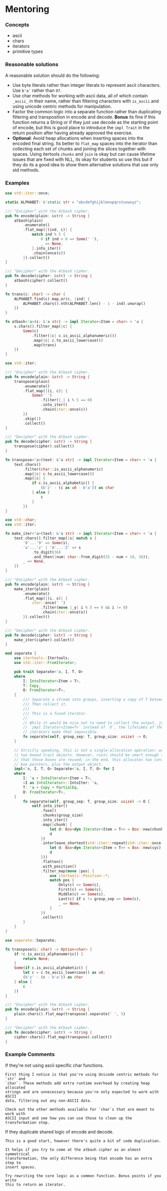 # Mentoring

### Concepts

- ascii
- chars
- iterators
- primitive types

### Reasonable solutions

A reasonable solution should do the following:

- Use byte literals rather than integer literals to represent ascii characters.
  Use `b'a'` rather than `97`.
- Use char methods for working with ascii data, all of which contain `_ascii_`
  in their name, rather than filtering characters with `is_ascii` and using
  unicode centric methods for manipulation.
- Factor the common logic into a separate function rather than duplicating
  filtering and transposition in encode and decode. **Bonus** its fine if this
  function returns a String or if they just use decode as the starting point of
  encode, but this is good place to introduce the `impl Trait` in the return
  position after having already approved the exercise.
- **Optional**: Avoid heap allocations when inserting spaces into the encoded
  final string. Its better to `flat_map` spaces into the iterator than
  collecting each set of chunks and joining the slices together with spaces.
  Using itertools `chunks` and `join` is okay but can cause lifetime issues
  that are fixed with NLL, its okay for students so use this but if they do its
  a good idea to show them alternative solutions that use only std methods.

### Examples

```rust
use std::iter::once;

static ALPHABET: &'static str = "abcdefghijklmnopqrstuvwxyz";

/// "Encipher" with the Atbash cipher.
pub fn encode(plain: &str) -> String {
    atbash(plain)
        .enumerate()
        .flat_map(|(ind, c)| {
            match ind % 5 {
                0 if ind > 0 => Some(' '),
                _ => None,
            }.into_iter()
            .chain(once(c))
        }).collect()
}

/// "Decipher" with the Atbash cipher.
pub fn decode(cipher: &str) -> String {
    atbash(cipher).collect()
}

fn trans(c: char) -> char {
    ALPHABET.find(c).map_or(c, |ind| {
        ALPHABET.chars().nth(ALPHABET.len() - 1 - ind).unwrap()
    })
}

fn atbash<'a>(s: &'a str) -> impl Iterator<Item = char> + 'a {
    s.chars().filter_map(|c| {
        Some(c)
            .filter(|c| c.is_ascii_alphanumeric())
            .map(|c| c.to_ascii_lowercase())
            .map(trans)
    })
}
```

```rust
use std::iter;

/// "Encipher" with the Atbash cipher.
pub fn encode(plain: &str) -> String {
    transpose(plain)
        .enumerate()
        .flat_map(|(i, c)| {
            Some(' ')
                .filter(|_| i % 5 == 0)
                .into_iter()
                .chain(iter::once(c))
        })
        .skip(1)
        .collect()
}

/// "Decipher" with the Atbash cipher.
pub fn decode(cipher: &str) -> String {
    transpose(cipher).collect()
}

fn transpose<'a>(text: &'a str) -> impl Iterator<Item = char> + 'a {
    text.chars()
        .filter(char::is_ascii_alphanumeric)
        .map(|c| c.to_ascii_lowercase())
        .map(|c| {
            if c.is_ascii_alphabetic() {
                (b'z' - (c as u8 - b'a')) as char
            } else {
                c
            }
        })
}
```

```rust
use std::char;
use std::iter;

fn make_iter<'a>(text: &'a str) -> impl Iterator<Item = char> + 'a {
    text.chars().filter_map(|s| match s {
        '0'...'9' => Some(s),
        'a'...'z' | 'A'...'Z' => s
            .to_digit(36)
            .and_then(|num| char::from_digit(35 - num + 10, 36)),
        _ => None,
    })
}

/// "Encipher" with the Atbash cipher.
pub fn encode(plain: &str) -> String {
    make_iter(plain)
        .enumerate()
        .flat_map(|(i, x)| {
            iter::once(' ')
                .filter(move |_y| i % 5 == 0 && i != 0)
                .chain(iter::once(x))
        }).collect()
}

/// "Decipher" with the Atbash cipher.
pub fn decode(cipher: &str) -> String {
    make_iter(cipher).collect()
}
```

```rust
mod separate {
    use itertools::Itertools;
    use std::iter::FromIterator;

    pub trait Separate<'a, I, T, O>
    where
        I: IntoIterator<Item = T>,
        T: Copy,
        O: FromIterator<T>,
    {
        /// Separate a stream into groups, inserting a copy of T between each.
        /// Then collect it.
        ///
        /// This is a fused iterator.
        //
        // While it would be nice not to need to collect the output, just return
        // `impl Iterator<Item=T>` instead of `O`, the lifetimes of the chunk
        // iterators make that impossible.
        fn separate(self, group_sep: T, group_size: usize) -> O;
    }

    // Strictly speaking, this is not a single-allocation operation: we create
    // two boxed trait objects. However, rustc should be smart enough to ensure
    // that those boxes are reused; in the end, this allocates two constant-size
    // box pointers, plus the output object.
    impl<'a, I, T, O> Separate<'a, I, T, O> for I
    where
        I: 'a + IntoIterator<Item = T>,
        <I as IntoIterator>::IntoIter: 'a,
        T: 'a + Copy + PartialEq,
        O: FromIterator<T>,
    {
        fn separate(self, group_sep: T, group_size: usize) -> O {
            self.into_iter()
                .fuse()
                .chunks(group_size)
                .into_iter()
                .map(|chunk| {
                    let d: Box<dyn Iterator<Item = T>> = Box::new(chunk);
                    d
                })
                .interleave_shortest(std::iter::repeat(std::iter::once(group_sep)).map(|cyc| {
                    let d: Box<dyn Iterator<Item = T>> = Box::new(cyc);
                    d
                }))
                .flatten()
                .with_position()
                .filter_map(move |pos| {
                    use itertools::Position::*;
                    match pos {
                        Only(c) => Some(c),
                        First(c) => Some(c),
                        Middle(c) => Some(c),
                        Last(c) if c != group_sep => Some(c),
                        _ => None,
                    }
                })
                .collect()
        }
    }
}

use separate::Separate;

fn transpose(c: char) -> Option<char> {
    if !c.is_ascii_alphanumeric() {
        return None;
    }
    Some(if c.is_ascii_alphabetic() {
        let c = c.to_ascii_lowercase() as u8;
        (b'z' - (c - b'a')) as char
    } else {
        c
    })
}

/// "Encipher" with the Atbash cipher.
pub fn encode(plain: &str) -> String {
    plain.chars().flat_map(transpose).separate(' ', 5)
}

/// "Decipher" with the Atbash cipher.
pub fn decode(cipher: &str) -> String {
    cipher.chars().flat_map(transpose).collect()
}
```

### Example Comments

If they're not using ascii specific char functions.

```
First thing I notice is that you're using Unicode centric methods for `str` and
`char`. These methods add extra runtime overhead by creating heap allocated
strings and are unnecessary because you're only expected to work with ASCII
data, filtering out any non-ASCII data.

Check out the other methods available for `char`s that are meant to work with
ASCII input and see how you can use those to clean up the transformation step.
```

If they duplicate shared logic of encode and decode.

```
This is a good start, however there's quite a bit of code duplication.

It helps if you try to come at the atbash cipher as an almost symmetrical
transformation, the only difference being that encode has an extra step to
insert spaces.

Try rewriting the core logic as a common function. Bonus points if you write
this to return an iterator.
```
